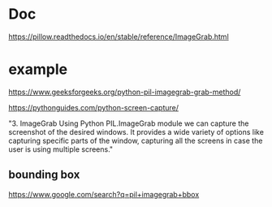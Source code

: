 # Doc
https://pillow.readthedocs.io/en/stable/reference/ImageGrab.html

# example
https://www.geeksforgeeks.org/python-pil-imagegrab-grab-method/

https://pythonguides.com/python-screen-capture/

"3. ImageGrab
Using Python PIL.ImageGrab module we can capture the screenshot of the desired windows. It provides a wide variety of options like capturing specific parts of the window, capturing all the screens in case the user is using multiple screens."

## bounding box
https://www.google.com/search?q=pil+imagegrab+bbox
